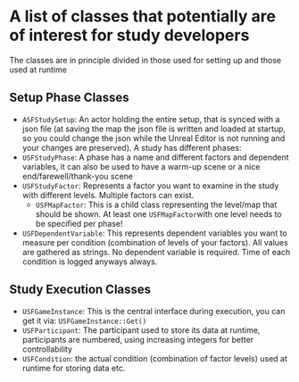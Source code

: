 # A list of classes that potentially are of interest for study developers

The classes are in principle divided in those used for setting up and those used at runtime

## Setup Phase Classes

* ``ASFStudySetup``: An actor holding the entire setup, that is synced with a json file (at saving the map the json file is written and loaded at startup, so you could change the json while the Unreal Editor is not running and your changes are preserved). A study has different phases:
* ``USFStudyPhase``: A phase has a name and different factors and dependent variables, it can also be used to have a warm-up scene or a nice end/farewell/thank-you scene
* ``USFStudyFactor``: Represents a factor you want to examine in the study with different levels. Multiple factors can exist. 
  * ``USFMapFactor``: This is a child class representing the level/map that should be shown. At least one ``USFMapFactor``with one level needs to be specified per phase!
* ``USFDependentVariable``: This represents dependent variables you want to measure per condition (combination of levels of your factors). All values are gathered as strings. No dependent variable is required. Time of each condition is logged anyways always.

## Study Execution Classes

* ``USFGameInstance``: This is the central interface during execution, you can get it via: ``USFGameInstance::Get()``
* ``USFParticipant``: The participant used to store its data at runtime, participants are numbered, using increasing integers for better controllability
* ``USFCondition``: the actual condition (combination of factor levels) used at runtime for storing data etc.

